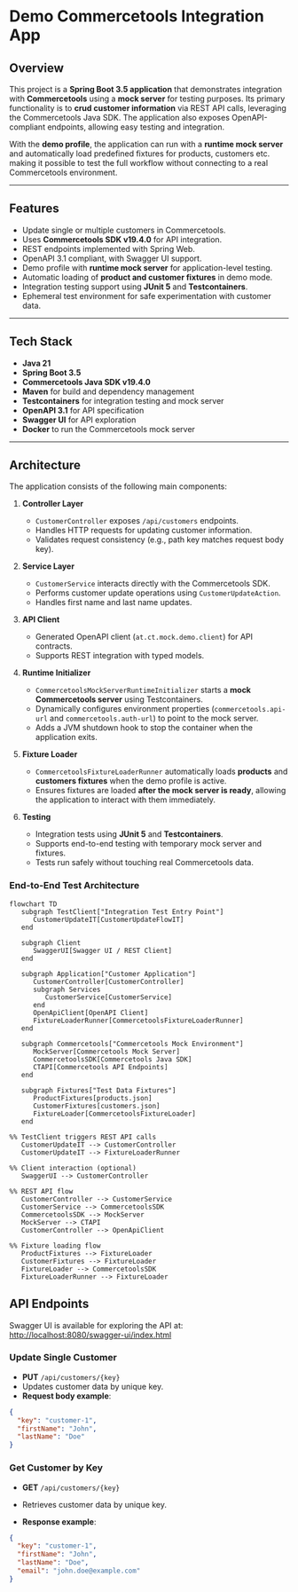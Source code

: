 # Demo Commercetools Integration App

## Overview

This project is a **Spring Boot 3.5 application** that demonstrates integration with **Commercetools** using a **mock server** for testing purposes. Its primary functionality is to **crud customer information** via REST API calls, leveraging the Commercetools Java SDK. The application also exposes OpenAPI-compliant endpoints, allowing easy testing and integration.

With the **demo profile**, the application can run with a **runtime mock server** and automatically load predefined fixtures for products, customers etc. making it possible to test the full workflow without connecting to a real Commercetools environment.

---

## Features

- Update single or multiple customers in Commercetools.
- Uses **Commercetools SDK v19.4.0** for API integration.
- REST endpoints implemented with Spring Web.
- OpenAPI 3.1 compliant, with Swagger UI support.
- Demo profile with **runtime mock server** for application-level testing.
- Automatic loading of **product and customer fixtures** in demo mode.
- Integration testing support using **JUnit 5** and **Testcontainers**.
- Ephemeral test environment for safe experimentation with customer data.

---

## Tech Stack

- **Java 21**
- **Spring Boot 3.5**
- **Commercetools Java SDK v19.4.0**
- **Maven** for build and dependency management
- **Testcontainers** for integration testing and mock server
- **OpenAPI 3.1** for API specification
- **Swagger UI** for API exploration
- **Docker** to run the Commercetools mock server

---

## Architecture

The application consists of the following main components:

1. **Controller Layer**
   - `CustomerController` exposes `/api/customers` endpoints.
   - Handles HTTP requests for updating customer information.
   - Validates request consistency (e.g., path key matches request body key).

2. **Service Layer**
   - `CustomerService` interacts directly with the Commercetools SDK.
   - Performs customer update operations using `CustomerUpdateAction`.
   - Handles first name and last name updates.

3. **API Client**
   - Generated OpenAPI client (`at.ct.mock.demo.client`) for API contracts.
   - Supports REST integration with typed models.

4. **Runtime Initializer**
   - `CommercetoolsMockServerRuntimeInitializer` starts a **mock Commercetools server** using Testcontainers.
   - Dynamically configures environment properties (`commercetools.api-url` and `commercetools.auth-url`) to point to the mock server.
   - Adds a JVM shutdown hook to stop the container when the application exits.

5. **Fixture Loader**
   - `CommercetoolsFixtureLoaderRunner` automatically loads **products** and **customers fixtures** when the demo profile is active.
   - Ensures fixtures are loaded **after the mock server is ready**, allowing the application to interact with them immediately.

6. **Testing**
   - Integration tests using **JUnit 5** and **Testcontainers**.
   - Supports end-to-end testing with temporary mock server and fixtures.
   - Tests run safely without touching real Commercetools data.

### End-to-End Test Architecture

```mermaid
flowchart TD
   subgraph TestClient["Integration Test Entry Point"]
      CustomerUpdateIT[CustomerUpdateFlowIT]
   end

   subgraph Client
      SwaggerUI[Swagger UI / REST Client]
   end

   subgraph Application["Customer Application"]
      CustomerController[CustomerController]
      subgraph Services
         CustomerService[CustomerService]
      end
      OpenApiClient[OpenAPI Client]
      FixtureLoaderRunner[CommercetoolsFixtureLoaderRunner]
   end

   subgraph Commercetools["Commercetools Mock Environment"]
      MockServer[Commercetools Mock Server]
      CommercetoolsSDK[Commercetools Java SDK]
      CTAPI[Commercetools API Endpoints]
   end

   subgraph Fixtures["Test Data Fixtures"]
      ProductFixtures[products.json]
      CustomerFixtures[customers.json]
      FixtureLoader[CommercetoolsFixtureLoader]
   end

%% TestClient triggers REST API calls
   CustomerUpdateIT --> CustomerController
   CustomerUpdateIT --> FixtureLoaderRunner

%% Client interaction (optional)
   SwaggerUI --> CustomerController

%% REST API flow
   CustomerController --> CustomerService
   CustomerService --> CommercetoolsSDK
   CommercetoolsSDK --> MockServer
   MockServer --> CTAPI
   CustomerController --> OpenApiClient

%% Fixture loading flow
   ProductFixtures --> FixtureLoader
   CustomerFixtures --> FixtureLoader
   FixtureLoader --> CommercetoolsSDK
   FixtureLoaderRunner --> FixtureLoader
```
## API Endpoints

Swagger UI is available for exploring the API at:  
[http://localhost:8080/swagger-ui/index.html](http://localhost:8080/swagger-ui/index.html)

### Update Single Customer

- **PUT** `/api/customers/{key}`
- Updates customer data by unique key.
- **Request body example**:

```json
{
  "key": "customer-1",
  "firstName": "John",
  "lastName": "Doe"
}
```
### Get Customer by Key

- **GET** `/api/customers/{key}`
- Retrieves customer data by unique key.

- **Response example**:

```json
{
  "key": "customer-1",
  "firstName": "John",
  "lastName": "Doe",
  "email": "john.doe@example.com"
}
```